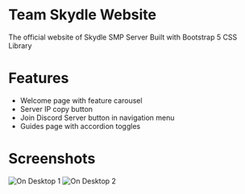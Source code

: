 # Team Skydle Website
 The official website of Skydle SMP Server
 Built with Bootstrap 5 CSS Library
 
# Features
- Welcome page with feature carousel
- Server IP copy button
- Join Discord Server button in navigation menu
- Guides page with accordion toggles

# Screenshots
![On Desktop 1](https://teamskydle.pages.dev//img/preview1.png)
![On Desktop 2](https://teamskydle.pages.dev//img/preview2.png)
